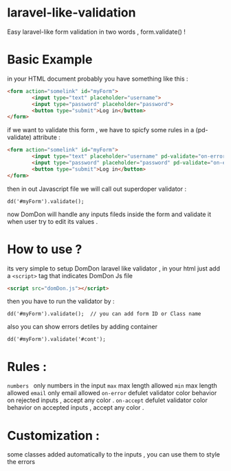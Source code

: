 # laravel-like-validation
Easy laravel-like form validation in two words  , form.validate() !

# Basic Example
in your HTML document probably you have something like this :

```html
<form action="somelink" id="myForm">
        <input type="text" placeholder="username">
        <input type="password" placeholder="password">
        <button type="submit">Log in</button>
</form>
```

if we want to validate this form , we have to spicfy some rules in a (pd-validate) attribute :

```html
<form action="somelink" id="myForm">
        <input type="text" placeholder="username" pd-validate="on-error:red|on-accept:green|max:10|numbers|max:10|min:3">
        <input type="password" placeholder="password" pd-validate="on-error:red|on-accept:green|max:10|numbers|max:10|min:3">
        <button type="submit">Log in</button>
</form>
```

then in out Javascript file we will call out superdoper validator :

```
dd('#myForm').validate();
```

now DomDon will handle any inputs fileds inside the form and validate it when user try to edit its values . 


# How to use  ?
its very simple to setup DomDon laravel like validator , in your html just add a ```<script>``` tag that indicates DomDon Js file

```html
<script src="domDon.js"></script>
```

then you have to run the validator by :

```
dd('#myForm').validate();  // you can add form ID or Class name
```

also you can show errors detiles by adding container 
```
dd('#myForm').validate('#cont');  
```


# Rules :

```numbers ``` only numbers in the input 
```max``` max length allowed 
```min``` max length allowed 
```email``` only email allowed
```on-error``` defulet validator color behavior on rejected inputs , accept any color .
```on-accept``` defulet validator color behavior on accepted inputs , accept any color .


# Customization :
some classes added automatically to the inputs , you can use them to style the errors
